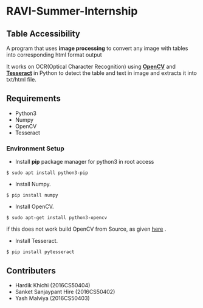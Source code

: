 # RAVI-Summer-Internship

## Table Accessibility
A program that uses **image processing** to convert any image with tables into corresponding html format output

It works on OCR(Optical Character Recognition) using [**OpenCV**](http://opencv-python-tutroals.readthedocs.io/en/latest/py_tutorials/py_tutorials.html) and [**Tesseract**](https://code.google.com/archive/p/python-tesseract/) in Python to detect the table and text in image and extracts it into txt/html file.

## Requirements
- Python3
- Numpy
- OpenCV
- Tesseract

### Environment Setup
- Install **pip** package manager for python3 in root access
``` terminal
$ sudo apt install python3-pip
```
- Install Numpy.
``` terminal
$ pip install numpy
```
- Install OpenCV.
``` terminal
$ sudo apt-get install python3-opencv
```
if this does not work build OpenCV from Source, as given [here](https://docs.opencv.org/3.4.1/d2/de6/tutorial_py_setup_in_ubuntu.html) .
- Install Tesseract.
``` terminal
$ pip install pytesseract
```
## Contributers
- Hardik Khichi (2016CS50404)
- Sanket Sanjaypant Hire (2016CS50402)
- Yash Malviya (2016CS50403)








